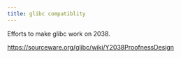 ```yaml
---
title: glibc compatiblity
---
```

Efforts to make glibc work on 2038.

https://sourceware.org/glibc/wiki/Y2038ProofnessDesign
